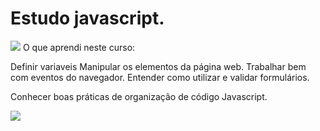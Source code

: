 # Estudo javascript. 

![](https://i.imgur.com/waxVImv.png)
O que aprendi neste curso:

Definir variaveis 
Manipular os elementos da página web. 
Trabalhar bem com eventos do navegador. 
Entender como utilizar e validar formulários. 

Conhecer boas práticas de organização de código Javascript. 

![](https://cdn-icons-png.flaticon.com/512/1199/1199124.png)

